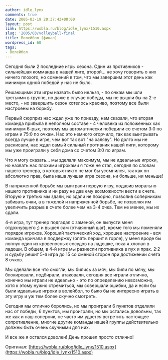 ```yaml
---
author: idle_lynx
comments: true
date: 2005-03-19 20:37:43+00:00
layout: post
link: https://wobla.ru/blog/idle_lynx/1510.aspx
slug: '2005/03/volleyball-final'
title: Волейбол (финал)
wordpress_id: 60
tags:
- Волейбол
---
```


Сегодня были 2 последние игры сезона. Один из противников - сильнейшая комманда в нашей лиге, второй... не хочу говорить о них ничего плохого, но сомнений в том, что мы завершим этот день как минимум одной победой у нас не было.

Решающими эти игры назвать было нельзя, - по очкам мы шли третьими в группе, но даже в случае победы, мы не вышли бы на 2-е место, - но завершить сезон хотелось красиво, поэтому все были настроены на борьбу.

Первый сюрприз нас ждал уже по приезду, нам сказали, что вторая команда прибыла в неполном составе - 4 человека из положенных как минимум 6-рых, поэтому мы автоматически победили со счетом 3:0 по играм и 75:0 по очкам. Нас это немного огорчило, так как выигрывать всегда лучше в игре, чем вот так вот "на халяву". Но долго мы не раскисали, нас ждал самый сильный противник нашей лиги, которому мы уже проиграли у себя дома со счетом 3:0 по играм.

Что я могу сказать... мы зделали максимум, мы не идеальные игроки, но назвать нас плохими игроками я тоже не стал, сегодня по словам нашего тренера, в которых никто не мог бы усомнился, так как он абсолютно прав, была наша лучшая игра сезона, ни больше, ни меньше!

В напряженной борьбе мы выиграли первую игру, подавив морально нашего противника и ни разу не дав ему возможности вести в счете. Вторую и третью мы здали, но здали не позорно, позволив соперникам забивать очки, а в тяжелой и напряженной борьбе, не позволяя им увеличить разрыв в счете более чем на 3-4 очка. Тем не менее, мы их сдали.

4-я игра, тут тренер подгадал с заменой, он выпусти меня отдохнувшего ;) и вышел сам (отчаянный шаг), кроме того мы поменяли порядок игроков. Хороший тактический ход, хорошее настроение - вся команда кричала в поддержку (опять першит в горле), у меня вроде бы лопнул один из кровеносных сосудов на ладошке, пока я хлопал в ладоши. В общем, в 4-й игре мы разнесли противника в пух и прах. 2:2 и судьбу решит 5-я игра до 15 со сменой сторон при достижении счета 8 очков.

Мы сделали все что смогли, мы бились за мяч, мы били по мячу, мы блокировали, подбирали, атаковали, сегодня все играли отлично, конечно мы играли не идеально - это по определению невозможно, хотя к этому нужно стремиться, мы совершали ошибки, да и если бы были идеальные игроки в волейбол, то было бы не интересно играть в эту игру и уж тем более скучно смотреть.

Сегодня мы отлично боролись, но мы проиграли 6 пунктов отделили нас от победы, 6 пунктов, мы проиграли, но мы остались довольны, так же как и наш соперник, не часто им удается встретить настоящее сопротивление, многие другие команды нашей группы действительно должны быть очень скучными для них.

И все же я остался доволен! День прошел просто отлично!

Оригинал: [https://wobla.ru/blog/idle_lynx/1510.aspx](https://wobla.ru/blog/idle_lynx/1510.aspx)
